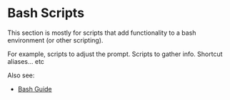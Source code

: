 # Bash Scripts

This section is mostly for scripts that add functionality to a bash environment (or other scripting).

For example, scripts to adjust the prompt.  Scripts to gather info.   Shortcut aliases... etc

Also see:
 * [Bash Guide](Bash_Guide.md)
